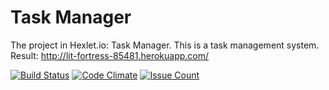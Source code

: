 # Task Manager

The project in Hexlet.io: Task Manager. This is a task management system.
Result: http://lit-fortress-85481.herokuapp.com/

[![Build Status](https://travis-ci.org/igor-i/project-lvl4-s143.svg?branch=master)](https://travis-ci.org/igor-i/project-lvl4-s143)
[![Code Climate](https://codeclimate.com/github/igor-i/project-lvl4-s143/badges/gpa.svg)](https://codeclimate.com/github/igor-i/project-lvl4-s143)
[![Issue Count](https://codeclimate.com/github/igor-i/project-lvl4-s143/badges/issue_count.svg)](https://codeclimate.com/github/igor-i/project-lvl4-s143)

